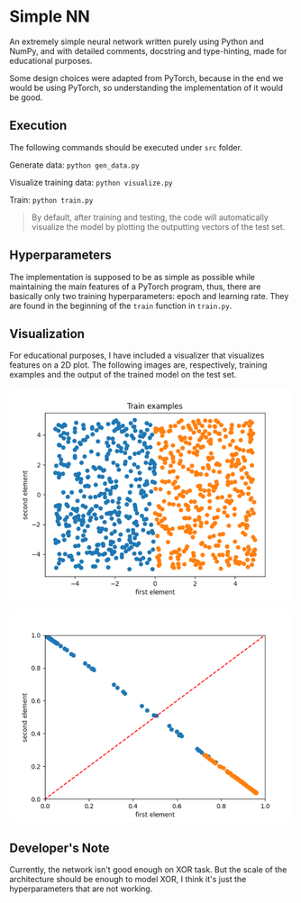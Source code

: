 # Simple NN

An extremely simple neural network written purely using Python and NumPy, and with detailed comments, docstring and type-hinting, made for educational purposes.

Some design choices were adapted from PyTorch, because in the end we would be using PyTorch, so understanding the implementation of it would be good.


## Execution

The following commands should be executed under `src` folder.

Generate data: `python gen_data.py`

Visualize training data: `python visualize.py`

Train: `python train.py`

> By default, after training and testing, the code will automatically visualize the model by plotting the outputting vectors of the test set.

## Hyperparameters

The implementation is supposed to be as simple as possible while maintaining the main features of a PyTorch program, thus, there are basically only two training hyperparameters: epoch and learning rate. They are found in the beginning of the `train` function in `train.py`.


## Visualization

For educational purposes, I have included a visualizer that visualizes features on a 2D plot. The following images are, respectively, training examples and the output of the trained model on the test set.

![train_examples](readme.assets/train_examples.png)


![transformed](readme.assets/transformed.png)


## Developer's Note

Currently, the network isn't good enough on XOR task. But the scale of the architecture should be enough to model XOR, I think it's just the hyperparameters that are not working.

